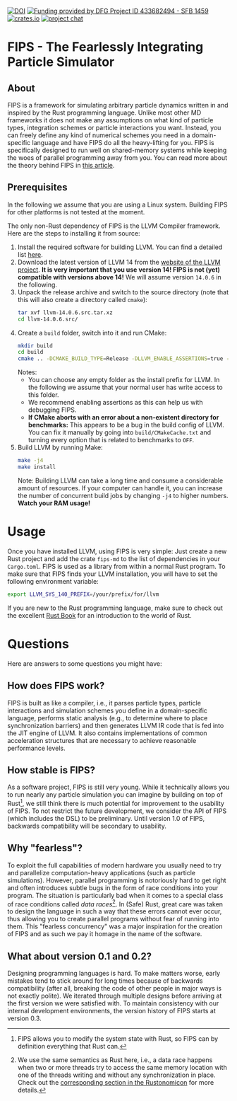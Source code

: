 [![DOI](https://zenodo.org/badge/DOI/10.5281/zenodo.7689625.svg)](https://doi.org/10.5281/zenodo.7689625)
[![Funding provided by DFG Project ID 433682494 - SFB 1459](https://img.shields.io/badge/DFG%20funded-Project%20ID%20433682494%20--%20SFB%201459%20-blue)](https://gepris.dfg.de/gepris/projekt/433682494?context=projekt&task=showDetail&id=433682494&)
[![crates.io](https://img.shields.io/crates/v/fips_md.svg)](https://crates.io/crates/fips_md)
[![project chat](https://img.shields.io/badge/zulip-join_chat-brightgreen.svg)](https://fips-md.zulipchat.com)

FIPS - The Fearlessly Integrating Particle Simulator
====================================================

About
-----

FIPS is a framework for simulating arbitrary particle dynamics written in and inspired by the Rust programming language. Unlike most other MD frameworks it does not make any assumptions on what kind of particle types, integration schemes or particle interactions you want. Instead, you can freely define any kind of numerical schemes you need in a domain-specific language and have FIPS do all the heavy-lifting for you. FIPS is specifically designed to run well on shared-memory systems while keeping the woes of parallel programming away from you. You can read more about the theory behind FIPS in [this article](https://arxiv.org/abs/2302.14170).

Prerequisites
-------------
In the following we assume that you are using a Linux system. Building FIPS for other platforms is not tested at the moment.

The only non-Rust dependency of FIPS is the LLVM Compiler framework. Here are the steps to installing it from source:

1. Install the required software for building LLVM. You can find a detailed list [here](https://llvm.org/docs/GettingStarted.html#requirements).
2. Download the latest version of LLVM 14 from the [website of the LLVM project](https://releases.llvm.org/). **It is very important that you use version 14! FIPS is not (yet) compatible with versions above 14!** We will assume version `14.0.6` in the following.
3. Unpack the release archive and switch to the source directory (note that this will also create a directory called `cmake`):
    ```bash
    tar xvf llvm-14.0.6.src.tar.xz
    cd llvm-14.0.6.src/
    ```
4. Create a `build` folder, switch into it and run CMake:
    ```bash
    mkdir build
    cd build
    cmake .. -DCMAKE_BUILD_TYPE=Release -DLLVM_ENABLE_ASSERTIONS=true -DCMAKE_INSTALL_PREFIX=/your/prefix/for/llvm
    ```
    Notes:
    - You can choose any empty folder as the install prefix for LLVM. In the following we assume that your normal user has write access to this folder.
    - We recommend enabling assertions as this can help us with debugging FIPS.
    - **If CMake aborts with an error about a non-existent directory for benchmarks:** This appears to be a bug in the build config of LLVM. You can fix it manually by going into `build/CMakeCache.txt` and turning every option that is related to benchmarks to `OFF`.
5. Build LLVM by running Make:
    ```bash
    make -j4
    make install
    ```
    Note: Building LLVM can take a long time and consume a considerable amount of resources. If your computer can handle it, you can increase the number of concurrent build jobs by changing `-j4` to higher numbers. **Watch your RAM usage!**

Usage
=====

Once you have installed LLVM, using FIPS is very simple: Just create a new Rust project and add the crate `fips-md` to the list of dependencies in your `Cargo.toml`. FIPS is used as a library from within a normal Rust program. To make sure that FIPS finds your LLVM installation, you will have to set the following environment variable:
```bash
export LLVM_SYS_140_PREFIX=/your/prefix/for/llvm
```
If you are new to the Rust programming language, make sure to check out the excellent [Rust Book](https://doc.rust-lang.org/book/) for an introduction to the world of Rust.

Questions
=========

Here are answers to some questions you might have:

How does FIPS work?
-------------------
FIPS is built as like a compiler, i.e., it parses particle types, particle interactions and simulation schemes you define in a domain-specific language, performs static analysis (e.g., to determine where to place synchronization barriers) and then generates LLVM IR code that is fed into the JIT engine of LLVM. It also contains implementations of common acceleration structures that are necessary to achieve reasonable performance levels.

How stable is FIPS?
-------------------
As a software project, FIPS is still very young. While it technically allows you to run nearly any particle simulation you can imagine by building on top of Rust[^1], we still think there is much potential for improvement to the usability of FIPS. To not restrict the future development, we consider the API of FIPS (which includes the DSL) to be preliminary. Until version 1.0 of FIPS, backwards compatibility will be secondary to usability.

[^1]: FIPS allows you to modify the system state with Rust, so FIPS can by definition everything that Rust can.

Why "fearless"?
---------------
To exploit the full capabilities of modern hardware you usually need to try and parallelize computation-heavy applications (such as particle simulations). However, parallel programming is notoriously hard to get right and often introduces subtle bugs in the form of race conditions into your program. The situation is particularly bad when it comes to a special class of race conditions called *data races*[^2]. In (Safe) Rust, great care was taken to design the language in such a way that these errors cannot ever occur, thus allowing you to create parallel programs without fear of running into them. This "fearless concurrency" was a major inspiration for the creation of FIPS and as such we pay it homage in the name of the software.

[^2]: We use the same semantics as Rust here, i.e., a data race happens when two or more threads try to access the same memory location with one of the threads writing and without any synchronization in place. Check out the [corresponding section in the Rustonomicon](https://doc.rust-lang.org/nomicon/races.html) for more details. 

What about version 0.1 and 0.2?
-------------------------------
Designing programming languages is hard. To make matters worse, early mistakes tend to stick around for long times because of backwards compatibility (after all, breaking the code of other people in major ways is not exactly polite). We iterated through multiple designs before arriving at the first version we were satisfied with. To maintain consistency with our internal development environments, the version history of FIPS starts at version 0.3.